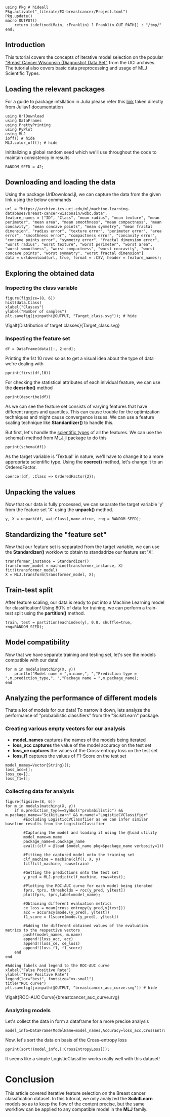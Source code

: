<!--This file was generated, do not modify it.-->
````julia:ex1
using Pkg # hideall
Pkg.activate("_literate/EX-breastcancer/Project.toml")
Pkg.update()
macro OUTPUT()
    return isdefined(Main, :Franklin) ? Franklin.OUT_PATH[] : "/tmp/"
end;
````

## Introduction
This tutorial covers the concepts of iterative model selection on the popular ["Breast Cancer Wisconsin (Diagnostic) Data Set"](https://archive.ics.uci.edu/ml/datasets/Breast+Cancer+Wisconsin+(Diagnostic))
from the UCI archives. The tutorial also covers basic data preprocessing and usage of MLJ Scientific Types.

## Loading the relevant packages
For a guide to package intsllation in Julia please refer this [link](https://docs.julialang.org/en/v1/stdlib/Pkg/) taken directly from Juliav1 documentation

````julia:ex2
using UrlDownload
using DataFrames
using PrettyPrinting
using PyPlot
using MLJ
ioff() # hide
MLJ.color_off(); # hide
````

Inititalizing a global random seed which we'll use throughout the code to maintain consistency in results

````julia:ex3
RANDOM_SEED = 42;
````

## Downloading and loading the data
Using the package UrlDownload.jl, we can capture the data from the given link using the below commands

````julia:ex4
url = "https://archive.ics.uci.edu/ml/machine-learning-databases/breast-cancer-wisconsin/wdbc.data";
feature_names = ["ID", "Class", "mean radius", "mean texture", "mean perimeter", "mean area", "mean smoothness", "mean compactness", "mean concavity", "mean concave points", "mean symmetry", "mean fractal dimension", "radius error", "texture error", "perimeter error", "area error", "smoothness error", "compactness error", "concavity error", "concave points error", "symmetry error", "fractal dimension error", "worst radius", "worst texture", "worst perimeter", "worst area", "worst smoothness", "worst compactness", "worst concavity", "worst concave points", "worst symmetry", "worst fractal dimension"]
data = urldownload(url, true, format = :CSV, header = feature_names);
````

## Exploring the obtained data
### Inspecting the class variable

````julia:ex5
figure(figsize=(8, 6))
hist(data.Class)
xlabel("Classes")
ylabel("Number of samples")
plt.savefig(joinpath(@OUTPUT, "Target_class.svg")); # hide
````

\figalt{Distribution of target classes}{Target_class.svg}

### Inspecting the feature set

````julia:ex6
df = DataFrame(data)[:, 2:end];
````

Printing the 1st 10 rows so as to get a visual idea about the type of data we're dealing with

````julia:ex7
pprint(first(df,10))
````

For checking the statistical attributes of each inividual feature, we can use the __decsribe()__ method

````julia:ex8
pprint(describe(df))
````

As we can see the feature set consists of varying features that have different ranges and quantiles. This can cause trouble for the optimization techniques and might cause convergence
issues. We can use a feature scaling technique like __Standardizer()__ to handle this.

But first, let's handle the [scientific types](https://alan-turing-institute.github.io/ScientificTypes.jl/dev/) of all the features. We can use the schema() method from MLJ.jl package to do this

````julia:ex9
pprint(schema(df))
````

As the target variable is 'Textual' in nature, we'll have to change it to a more appropriate scientific type. Using the __coerce()__ method, let's change it to an OrderedFactor.

````julia:ex10
coerce!(df, :Class => OrderedFactor{2});
````

## Unpacking the values
Now that our data is fully processed, we can separate the target variable 'y' from the feature set 'X' using the __unpack()__ method.

````julia:ex11
y, X = unpack(df, ==(:Class),name->true, rng = RANDOM_SEED);
````

## Standardizing the "feature set"
Now that our feature set is separated from the target variable, we can use the __Standardizer()__ worklow to obtain to standadrize our feature set 'X'.

````julia:ex12
transformer_instance = Standardizer()
transformer_model = machine(transformer_instance, X)
fit!(transformer_model)
X = MLJ.transform(transformer_model, X);
````

## Train-test split
After feature scaling, our data is ready to put into a Machine Learning model for classification! Using 80% of data for training, we can perform a train-test split using the __partition()__ method.

````julia:ex13
train, test = partition(eachindex(y), 0.8, shuffle=true, rng=RANDOM_SEED);
````

## Model compatibility
Now that we have separate training and testing set, let's see the models compatible with our data!

````julia:ex14
for m in models(matching(X, y))
    println("Model name = ",m.name,", ","Prediction type = ",m.prediction_type,", ","Package name = ",m.package_name);
end
````

## Analyzing the performance of different models
Thats a lot of models for our data! To narrow it down, lets analyze the performance of "probabilistic classifiers" from the "ScikitLearn" package.

### Creating various empty vectors for our analysis
- __model_names__ captures the names of the models being iterated
- __loss_acc captures__ the value of the model accuracy on the test set
- __loss_ce captures__ the values of the Cross-entropy loss on the test set
- __loss_f1__ captures the values of F1-Score on the test set

````julia:ex15
model_names=Vector{String}();
loss_acc=[];
loss_ce=[];
loss_f1=[];
````

### Collecting data for analysis

````julia:ex16
figure(figsize=(8, 6))
for m in models(matching(X, y))
    if m.prediction_type==Symbol("probabilistic") && m.package_name=="ScikitLearn" && m.name!="LogisticCVClassifier"
        #Excluding LogisticCVClassfiier as we can infer similar baseline results from the LogisticClassifier

        #Capturing the model and loading it using the @load utility
        model_name=m.name
        package_name=m.package_name
        eval(:(clf = @load $model_name pkg=$package_name verbosity=1))

        #Fitting the captured model onto the training set
        clf_machine = machine(clf(), X, y)
        fit!(clf_machine, rows=train)

        #Getting the predictions onto the test set
        y_pred = MLJ.predict(clf_machine, rows=test);

        #Plotting the ROC-AUC curve for each model being iterated
        fprs, tprs, thresholds = roc(y_pred, y[test])
        plot(fprs, tprs,label=model_name);

        #Obtaining different evaluation metrics
        ce_loss = mean(cross_entropy(y_pred,y[test]))
        acc = accuracy(mode.(y_pred), y[test])
        f1_score = f1score(mode.(y_pred), y[test])

        #Adding the different obtained values of the evaluation metrics to the respective vectors
        push!(model_names, m.name)
        append!(loss_acc, acc)
        append!(loss_ce, ce_loss)
        append!(loss_f1, f1_score)
    end
end

#Adding labels and legend to the ROC-AUC curve
xlabel("False Positive Rate")
ylabel("True Positive Rate")
legend(loc="best", fontsize="xx-small")
title("ROC curve")
plt.savefig(joinpath(@OUTPUT, "breastcancer_auc_curve.svg")) # hide
````

\figalt{ROC-AUC Curve}{breastcancer_auc_curve.svg}

### Analyzing models
Let's collect the data in form a dataframe for a more precise analysis

````julia:ex17
model_info=DataFrame(ModelName=model_names,Accuracy=loss_acc,CrossEntropyLoss=loss_ce,F1Score=loss_f1);
````

Now, let's sort the data on basis of the Cross-entropy loss

````julia:ex18
pprint(sort!(model_info,[:CrossEntropyLoss]));
````

It seems like a simple LogisticClassifier works really well with this dataset!

# Conclusion
This article covered iterative feature selection on the Breast cancer classification dataset. In this tutorial, we only analyzed the __ScikitLearn__
models so as to keep the flow of the content precise, but the same workflow can be applied to any compatible model in the __MLJ__ family.


